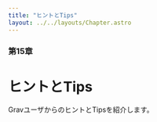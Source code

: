 ```yaml
---
title: "ヒントとTips"
layout: ../../layouts/Chapter.astro
---
```


### 第15章

# ヒントとTips

GravユーザからのヒントとTipsを紹介します。

